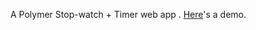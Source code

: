 A Polymer Stop-watch + Timer web app .
<a href='http://sachinhosmani.github.io/polymer-stop-watch/'>Here</a>'s a demo.
